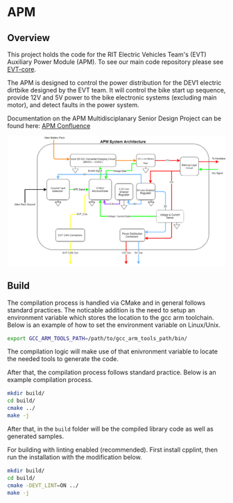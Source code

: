 # APM
## Overview

This project holds the code for the RIT Electric Vehicles Team's (EVT)
Auxiliary Power Module (APM).  To see our main code repository please see
[EVT-core](https://github.com/RIT-EVT/EVT-core).

The APM is designed to control the power distribution for the DEV1 electric
dirtbike designed by the EVT team.  It will control the bike start up
sequence, provide 12V and 5V power to the bike electronic systems (excluding
main motor), and detect faults in the power system.

Documentation on the APM Multidisciplanary Senior Design Project can be found
here: [APM Confluence](https://wiki.rit.edu/display/P21261/P21261+Project+Overview)

![APM System Architecture](./assets/DEV1%20APM%20Architecture.png)

## Build
The compilation process is handled via CMake and in general follows standard
practices. The noticable addition is the need to setup an environment variable
which stores the location to the gcc arm toolchain. Below is an example of
how to set the environment variable on Linux/Unix.

```bash
export GCC_ARM_TOOLS_PATH=/path/to/gcc_arm_tools_path/bin/
```

The compilation logic will make use of that enivronment variable to locate
the needed tools to generate the code.

After that, the compilation process follows standard practice. Below is
an example compilation process.

```bash
mkdir build/
cd build/
cmake ../
make -j
```

After that, in the `build` folder will be the compiled library code as well
as generated samples.

For building with linting enabled (recommended). First install cpplint, then
run the installation with the modification below.

```bash
mkdir build/
cd build/
cmake -DEVT_LINT=ON ../
make -j
```